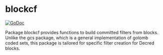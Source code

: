 blockcf
==========

[![GoDoc](https://godoc.org/github.com/picfight/dcrd/gcs/blockcf?status.png)](http://godoc.org/github.com/picfight/dcrd/gcs/blockcf)

Package blockcf provides functions to build committed filters from blocks.
Unlike the gcs package, which is a general implementation of golomb coded sets,
this package is tailored for specific filter creation for Decred blocks.